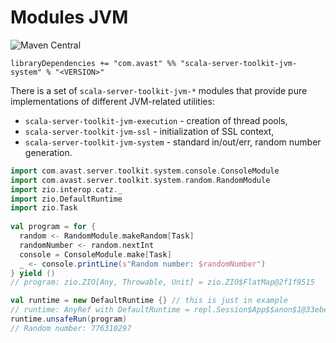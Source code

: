# Modules JVM

![Maven Central](https://img.shields.io/maven-central/v/com.avast/scala-server-toolkit-jvm-system_2.13)

`libraryDependencies += "com.avast" %% "scala-server-toolkit-jvm-system" % "<VERSION>"`

There is a set of `scala-server-toolkit-jvm-*` modules that provide pure implementations of different JVM-related utilities:

* `scala-server-toolkit-jvm-execution` - creation of thread pools,
* `scala-server-toolkit-jvm-ssl` - initialization of SSL context,
* `scala-server-toolkit-jvm-system` - standard in/out/err, random number generation.

```scala
import com.avast.server.toolkit.system.console.ConsoleModule
import com.avast.server.toolkit.system.random.RandomModule
import zio.interop.catz._
import zio.DefaultRuntime
import zio.Task
 
val program = for {
  random <- RandomModule.makeRandom[Task]
  randomNumber <- random.nextInt
  console = ConsoleModule.make[Task]
  _ <- console.printLine(s"Random number: $randomNumber")
} yield ()
// program: zio.ZIO[Any, Throwable, Unit] = zio.ZIO$FlatMap@2f1f9515

val runtime = new DefaultRuntime {} // this is just in example
// runtime: AnyRef with DefaultRuntime = repl.Session$App$$anon$1@33ebe4f0 // this is just in example
runtime.unsafeRun(program)
// Random number: 776310297
```

